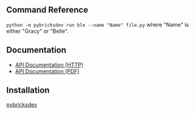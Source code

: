 ## Command Reference

`python -m pybricksdev run ble --name "Name" file.py` where "Name" is either "Gracy" or "Belle".

## Documentation

* [API Documentation (HTTP)](https://docs.pybricks.com/en/latest/)
* [API Documentation (PDF)](https://docs.pybricks.com/_/downloads/en/latest/pdf/)

## Installation

[pybricksdev](https://github.com/pybricks/pybricksdev/blob/master/README.md)